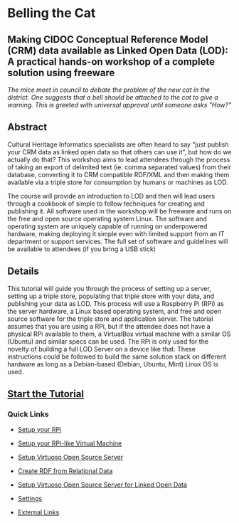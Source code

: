 Belling the Cat
===============
Making CIDOC Conceptual Reference Model (CRM) data available as Linked Open Data (LOD): A practical hands-on workshop of a complete solution using freeware
---------------

*The mice meet in council to debate the problem of the new cat in the district. One suggests that a bell should be attached to the cat to give a warning. This is greeted with universal approval until someone asks "How?"*

Abstract
--------
Cultural Heritage Informatics specialists are often heard to say “just publish your CRM data as linked open data so that others can use it”, but how do we actually do that? This workshop aims to lead attendees through the process of taking an export of delimited text (ie. comma separated values) from their database, converting it to CRM compatible RDF/XML and then making them available via a triple store for consumption by humans or machines as LOD.

The course will provide an introduction to LOD and then will lead users through a cookbook of simple to follow techniques for creating and publishing it. All software used in the workshop will be freeware and runs on the free and open source operating system Linux. The software and operating system are uniquely capable of running on underpowered hardware, making deploying it simple even with limited support from an IT department or support services. The full set of software and guidelines will be available to attendees (if you bring a USB stick)

Details
-------
This tutorial will guide you through the process of setting up a server, setting up a triple store, populating that triple store with your data, and publishing your data as LOD. This process will use a Raspberry Pi (RPi) as the server hardware, a Linux based operating system, and free and open source software for the triple store and application server. The tutorial assumes that you are using a RPi, but if the attendee does not have a physical RPi available to them, a VirtualBox virtual machine with a similar OS (Ubuntu) and similar specs can be used. The RPi is only used for the novelty of building a full LOD Server on a device like that. These instructions could be followed to build the same solution stack on different hardware as long as a Debian-based (Debian, Ubuntu, Mint) Linux OS is used.


## [Start the Tutorial](belling-the-cat-1)

### Quick Links
+ [Setup your RPi](belling-the-cat-1)
+ [Setup your RPi-like Virtual Machine](belling-the-cat-1_5)
+ [Setup Virtuoso Open Source Server](belling-the-cat-2)
+ [Create RDF from Relational Data](belling-the-cat-3)
+ [Setup Virtuoso Open Source Server for Linked Open Data](belling-the-cat-4)

+ [Settings](belling-the-cat-settings)
+ [External Links](belling-the-cat-links)
